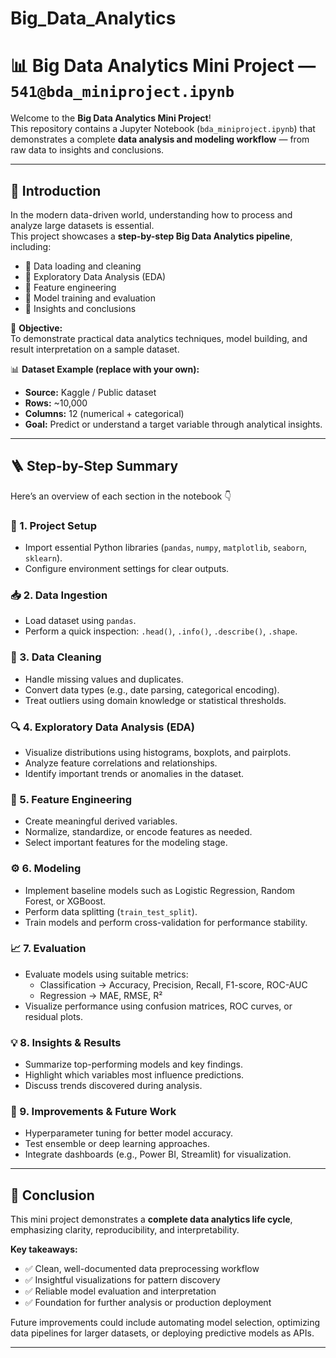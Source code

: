 # Big_Data_Analytics
# 📊 Big Data Analytics Mini Project — `541@bda_miniproject.ipynb`

Welcome to the **Big Data Analytics Mini Project**!  
This repository contains a Jupyter Notebook (`bda_miniproject.ipynb`) that demonstrates a complete **data analysis and modeling workflow** — from raw data to insights and conclusions.  

---

## 🧭 Introduction

In the modern data-driven world, understanding how to process and analyze large datasets is essential.  
This project showcases a **step-by-step Big Data Analytics pipeline**, including:

- 🔹 Data loading and cleaning  
- 🔹 Exploratory Data Analysis (EDA)  
- 🔹 Feature engineering  
- 🔹 Model training and evaluation  
- 🔹 Insights and conclusions  

📘 **Objective:**  
To demonstrate practical data analytics techniques, model building, and result interpretation on a sample dataset.

📊 **Dataset Example (replace with your own):**  
- **Source:** Kaggle / Public dataset  
- **Rows:** ~10,000  
- **Columns:** 12 (numerical + categorical)  
- **Goal:** Predict or understand a target variable through analytical insights.

---

## 🪜 Step-by-Step Summary

Here’s an overview of each section in the notebook 👇

### 🧩 1. Project Setup
- Import essential Python libraries (`pandas`, `numpy`, `matplotlib`, `seaborn`, `sklearn`).
- Configure environment settings for clear outputs.

### 📥 2. Data Ingestion
- Load dataset using `pandas`.
- Perform a quick inspection: `.head()`, `.info()`, `.describe()`, `.shape`.

### 🧹 3. Data Cleaning
- Handle missing values and duplicates.  
- Convert data types (e.g., date parsing, categorical encoding).  
- Treat outliers using domain knowledge or statistical thresholds.

### 🔍 4. Exploratory Data Analysis (EDA)
- Visualize distributions using histograms, boxplots, and pairplots.  
- Analyze feature correlations and relationships.  
- Identify important trends or anomalies in the dataset.  

### 🧠 5. Feature Engineering
- Create meaningful derived variables.  
- Normalize, standardize, or encode features as needed.  
- Select important features for the modeling stage.

### ⚙️ 6. Modeling
- Implement baseline models such as Logistic Regression, Random Forest, or XGBoost.  
- Perform data splitting (`train_test_split`).  
- Train models and perform cross-validation for performance stability.

### 📈 7. Evaluation
- Evaluate models using suitable metrics:
  - Classification → Accuracy, Precision, Recall, F1-score, ROC-AUC  
  - Regression → MAE, RMSE, R²  
- Visualize performance using confusion matrices, ROC curves, or residual plots.  

### 💡 8. Insights & Results
- Summarize top-performing models and key findings.  
- Highlight which variables most influence predictions.  
- Discuss trends discovered during analysis.  

### 🧩 9. Improvements & Future Work
- Hyperparameter tuning for better model accuracy.  
- Test ensemble or deep learning approaches.  
- Integrate dashboards (e.g., Power BI, Streamlit) for visualization.  

---

## 🧾 Conclusion

This mini project demonstrates a **complete data analytics life cycle**, emphasizing clarity, reproducibility, and interpretability.  

**Key takeaways:**
- ✅ Clean, well-documented data preprocessing workflow  
- ✅ Insightful visualizations for pattern discovery  
- ✅ Reliable model evaluation and interpretation  
- ✅ Foundation for further analysis or production deployment  

Future improvements could include automating model selection, optimizing data pipelines for larger datasets, or deploying predictive models as APIs.

---



